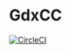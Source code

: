 # GdxCC

[![CircleCI](https://circleci.com/gh/itsabhiaryan/GdxCC.svg?style=svg&circle-token=17f8b8bfed686afded46bcdce5aa4f2436822653)](https://circleci.com/gh/itsabhiaryan/GdxCC)
